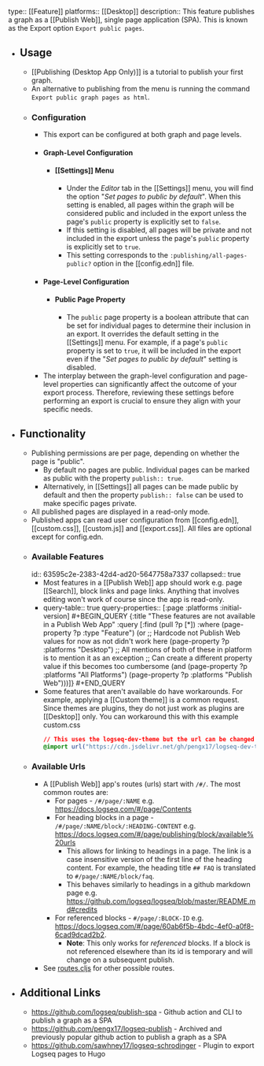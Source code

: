 type:: [[Feature]]
platforms:: [[Desktop]]
description:: This feature publishes a graph as a [[Publish Web]], single page application (SPA). This is known as the Export option `Export public pages`.

- ## Usage
	- [[Publishing (Desktop App Only)]] is a tutorial to publish your first graph.
	- An alternative to publishing from the menu is running the command `Export public graph pages as html`.
	- ### Configuration
		- This export can be configured at both graph and page levels.
		- #### Graph-Level Configuration
			- #### [[Settings]] Menu
				- Under the *Editor* tab in the [[Settings]] menu, you will find the option "*Set pages to public by default*". When this setting is enabled, all pages within the graph will be considered public and included in the export unless the page's `public` property is explicitly set to `false`.
				- If this setting is disabled,  all pages will be private and not included in the export unless the page's `public` property is explicitly set to `true`.
				- This setting corresponds to the `:publishing/all-pages-public?` option in the [[config.edn]] file.
		- #### Page-Level Configuration
			- #### Public Page Property
				- The `public` page property is a boolean attribute that can be set for individual pages to determine their inclusion in an export. It overrides the default setting in the [[Settings]] menu. For example, if a page's `public` property is set to `true`, it will be included in the export even if the "*Set pages to public by default*" setting is disabled.
		- The interplay between the graph-level configuration and page-level properties can significantly affect the outcome of your export process. Therefore, reviewing these settings before performing an export is crucial to ensure they align with your specific needs.
- ## Functionality
	- Publishing permissions are per page, depending on whether the page is "public".
		- By default no pages are public. Individual pages can be marked as public with the property `publish:: true`.
		- Alternatively, in [[Settings]] all pages can be made public by default and then the property `publish:: false` can be used to make specific pages private.
	- All published pages are displayed in a read-only mode.
	- Published apps can read user configuration from [[config.edn]], [[custom.css]], [[custom.js]] and [[export.css]]. All files are optional except for config.edn.
	- ### Available Features
	  id:: 63595c2e-2383-42d4-ad20-5647758a7337
	  collapsed:: true
		- Most features in a [[Publish Web]] app should work e.g. page [[Search]], block links and page links. Anything that involves editing won't work of course since the app is read-only.
		- query-table:: true
		  query-properties:: [:page :platforms :initial-version]
		  #+BEGIN_QUERY
		  {:title "These features are not available in a Publish Web App"
		   :query [:find (pull ?p [*])
		                :where
		                (page-property ?p :type "Feature")
		                (or
		                     ;; Hardcode not Publish Web values for now as not didn't work here
		                     (page-property ?p :platforms "Desktop")
		                     ;; All mentions of both of these in platform is to mention it as an exception
		                     ;; Can create a different property value if this becomes too cumbersome
		                     (and (page-property ?p :platforms "All Platforms")
		                              (page-property ?p :platforms "Publish Web")))]}
		  #+END_QUERY
		- Some features that aren't available do have workarounds. For example, applying a [[Custom theme]] is a common request. Since themes are plugins, they do not just work as plugins are [[Desktop]] only. You can workaround this with this example custom.css
		  ```css
		  // This uses the logseq-dev-theme but the url can be changed to any theme's github url
		  @import url("https://cdn.jsdelivr.net/gh/pengx17/logseq-dev-theme@main/custom.css");
		  ```
	- ### Available Urls
		- A [[Publish Web]] app's routes (urls) start with `/#/`. The most common routes are:
			- For pages - `/#/page/:NAME` e.g. https://docs.logseq.com/#/page/Contents
			- For heading blocks in a page - `/#/page/:NAME/block/:HEADING-CONTENT` e.g. https://docs.logseq.com/#/page/publishing/block/available%20urls
				- This allows for linking to headings in a page. The link is a case insensitive version of the first line of the heading content. For example, the heading title `## FAQ` is translated to `#/page/:NAME/block/faq`.
				- This behaves similarly to headings in a github markdown page e.g. https://github.com/logseq/logseq/blob/master/README.md#credits
			- For referenced blocks - `#/page/:BLOCK-ID` e.g. https://docs.logseq.com/#/page/60ab6f5b-4bdc-4ef0-a0f8-6cad9dcad2b2.
				- **Note**: This only works for _referenced_ blocks. If a block is not referenced elsewhere than its id is temporary and will change on a subsequent publish.
		- See [routes.cljs](https://github.com/logseq/logseq/blob/master/src/main/frontend/routes.cljs) for other possible routes.
- ## Additional Links
	- https://github.com/logseq/publish-spa - Github action and CLI to publish a graph as a SPA
	- https://github.com/pengx17/logseq-publish - Archived and previously popular github action to publish a graph as a SPA
	- https://github.com/sawhney17/logseq-schrodinger - Plugin to export Logseq pages to Hugo